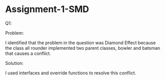 # Assignment-1-SMD

Q1: 

Problem: 

I identified that the problem in the question was Diamond Effect because the class all rounder implemented two parent classes, bowler and batsman that causes a conflict. 

Solution: 

I used interfaces and override functions to resolve this conflict. 
